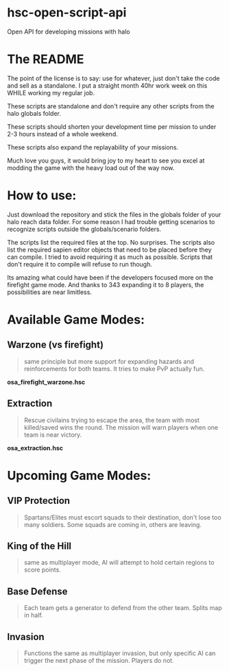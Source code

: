 # hsc-open-script-api
Open API for developing missions with halo

# The README
The point of the license is to say: use for whatever, just don't take the code and sell as a standalone. I put a straight month 40hr work week on this WHILE working my regular job.

These scripts are standalone and don't require any other scripts from the halo globals folder.

These scripts should shorten your development time per mission to under 2-3 hours instead of a whole weekend.

These scripts also expand the replayability of your missions.

Much love you guys, it would bring joy to my heart to see you excel at modding the game with the heavy load out of the way now.


# How to use:
Just download the repository and stick the files in the globals folder of your halo reach data folder.
For some reason I had trouble getting scenarios to recognize scripts outside the globals/scenario folders.

The scripts list the required files at the top. No surprises.
The scripts also list the required sapien editor objects that need to be placed before they can compile. I tried to avoid requiring it as much as possible. Scripts that don't require it to compile will refuse to run though.


Its amazing what could have been if the developers focused more on the firefight game mode. And thanks to 343 expanding it to 8 players, the possibilities are near limitless.
# Available Game Modes:
## Warzone (vs firefight)
> same principle but more support for expanding hazards and reinforcements for both teams. It tries to make PvP actually fun.

**osa_firefight_warzone.hsc**
## Extraction
> Rescue civilains trying to escape the area, the team with most killed/saved wins the round. The mission will warn players when one team is near victory.

**osa_extraction.hsc**

# Upcoming Game Modes:
## VIP Protection
> Spartans/Elites must escort squads to their destination, don't lose too many soldiers. Some squads are coming in, others are leaving.

## King of the Hill
> same as multiplayer mode, AI will attempt to hold certain regions to score points.

## Base Defense
> Each team gets a generator to defend from the other team. Splits map in half.

## Invasion
> Functions the same as multiplayer invasion, but only specific AI can trigger the next phase of the mission. Players do not.

